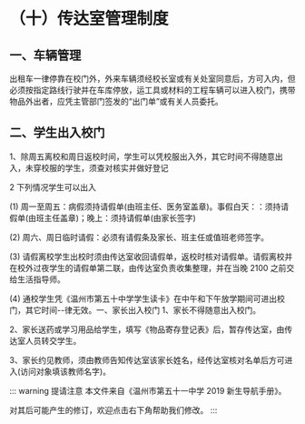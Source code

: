 # （十）传达室管理制度

## 一、车辆管理

出租车一律停靠在校门外，外来车辆须经校长室或有关处室同意后，方可入内，但必须按指定路线行驶并在车库停放，运工具或材料的工程车辆可以进入校门，携带物品外出者，应凭主管部门签发的“出门单”或有关人员委托。

## 二、学生出入校门

1、除周五离校和周日返校时间，学生可以凭校服出入外，其它时间不得随意出入，未穿校服的学生，须查对核实并做好登记

2 下列情况学生可以出入

(1) 周一至周五：病假须持请假单(由班主任、医务室盖章)。事假白天：：须持请假单(由班主任盖章)；晚上：须持请假单(由家长签字)

(2) 周六、周日临时请假：必须有请假条及家长、班主任或值班老师签字。

(3) 请假离校学生出校时须由传达室收回请假单，返校时核对请假单。请假离校并在校外过夜学生的请假单第二联，由传达室负责收集整理，并在当晚 2100 之前交给生活指导师。

(4) 通校学生凭《温州市第五十中学学生读卡》在中午和下午放学期间可进出校门，其它时间--律无效。一、家长出入校门 1、家长不得随意出入校门。

2、家长送药或学习用品给学生，填写《物品寄存登记表》后，暂存传达室，由传达室人员转交学生。

3、家长约见教师，须由教师告知传达室该家长姓名，经传达室核对名单后方可进入(访问对象填该教师名字)。

::: warning 提请注意
本文件来自《温州市第五十一中学 2019 新生导航手册》。

对其后可能产生的修订，欢迎点击右下角帮助我们修改。
:::
